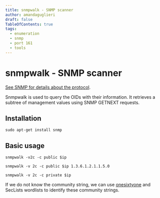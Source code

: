 ```yaml
---
title: snmpwalk - SNMP scanner
author: amandaguglieri
draft: false
TableOfContents: true
tags:
  - enumeration
  - snmp
  - port 161
  - tools
---
```


# snmpwalk - SNMP scanner

[See SNMP for details about the protocol](161-162-snmp.md).

Snmpwalk is used to query the OIDs with their information. It retrieves a subtree of management values using SNMP GETNEXT requests.

## Installation

```shell-session
sudo apt-get install snmp
```

## Basic usage

```shell-session
snmpwalk -v2c -c public $ip
```

```shell-session
snmpwalk -v 2c -c public $ip 1.3.6.1.2.1.1.5.0
```

```shell-session
snmpwalk -v 2c -c private $ip
```

 If we do not know the community string, we can use [onesixtyone](onesixtyone.md) and SecLists wordlists to identify these community strings.
